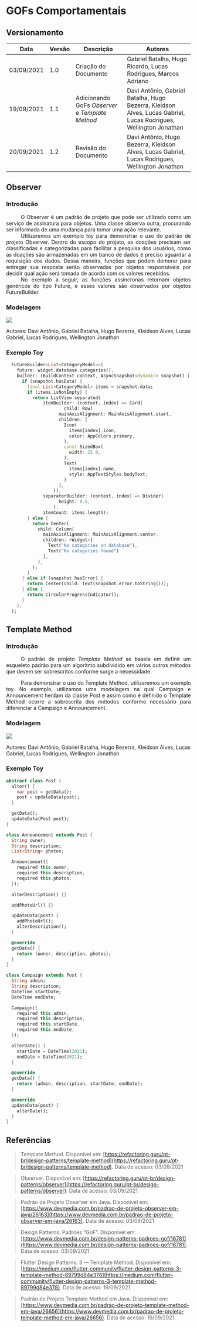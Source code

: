 # GOFs Comportamentais

## Versionamento
| Data | Versão | Descrição | Autores |
| -------- | -------- | -------- | ---|
|   03/09/2021   |  1.0    |  Criação do Documento  | Gabriel Batalha, Hugo Ricardo, Lucas Rodrigues, Marcos Adriano
|   19/09/2021   |  1.1    |  Adicionando GoFs *Observer* e *Template Method* | Davi Antônio, Gabriel Batalha, Hugo Bezerra, Kleidson Alves, Lucas Gabriel, Lucas Rodrigues, Wellington Jonathan
|   20/09/2021   |  1.2    |  Revisão do Documento | Davi Antônio, Hugo Bezerra, Kleidson Alves, Lucas Gabriel, Lucas Rodrigues, Wellington Jonathan

## Observer

### Introdução

<div style="text-indent: 40px; text-align: justify">
O Observer é um padrão de projeto que pode ser utilizado como um serviço de assinatura para objetos. Uma classe observa outra, procurando ser informada de uma mudança para tomar uma ação relevante.

</div>

<div style="text-indent: 40px; text-align: justify">
Utilizaremos um exemplo toy para demonstrar o uso do padrão de projeto Observer. Dentro do escopo do projeto, as doações precisam ser classificadas e categorizadas para facilitar a pesquisa dos usuários, como as doações são armazenadas em um banco de dados é preciso aguardar a requisição dos dados. Dessa maneira, funções que podem demorar para entregar sua resposta serão observadas por objetos responsáveis por decidir qual ação será tomada de acordo com os valores recebidos.
</div>

<div style="text-indent: 40px; text-align: justify">
No exemplo a seguir, as funções assíncronas retornam objetos genéricos do tipo Future, e esses valores são  observados por objetos FutureBuilder.
</div>

### Modelagem

![](https://i.imgur.com/onv7Xhf.png)

Autores: Davi Antônio, Gabriel Batalha, Hugo Bezerra, Kleidson Alves, Lucas Gabriel, Lucas Rodrigues, Wellington Jonathan

### Exemplo Toy

``` dart
  FutureBuilder<List<CategoryModel>>(
    future: widget.database.categories(),
    builder: (BuildContext context, AsyncSnapshot<dynamic> snapshot) {
      if (snapshot.hasData) {
        final List<CategoryModel> items = snapshot.data;
        if (items.isNotEmpty) {
          return ListView.separated(
              itemBuilder: (context, index) => Card(
                      child: Row(
                    mainAxisAlignment: MainAxisAlignment.start,
                    children: [
                      Icon(
                        items[index].icon,
                        color: AppColors.primary,
                      ),
                      const SizedBox(
                        width: 25.0,
                      ),
                      Text(
                        items[index].name,
                        style: AppTextStyles.bodyText,
                      )
                    ],
                  )),
              separatorBuilder: (context, index) => Divider(
                    height: 0.5,
                  ),
              itemCount: items.length);
        } else {
          return Center(
            child: Column(
              mainAxisAlignment: MainAxisAlignment.center,
              children: <Widget>[
                Text("No categories on database"),
                Text("No categories found")
              ],
            ),
          );
        }
      } else if (snapshot.hasError) {
        return Center(child: Text(snapshot.error.toString()));
      } else {
        return CircularProgressIndicator();
      }
    },
  );
```



## Template Method

### Introdução
<div style="text-indent: 40px; text-align: justify">
<p>
O padrão de projeto <i>Template Method</i> se baseia em definir um esqueleto padrão para um algoritmo subdividido em vários outros métodos que devem ser sobrescritos conforme surge a necessidade. 
</p>
<p>
Para demonstrar o uso do Template Method, utilizaremos um exemplo toy. No exemplo, utilizamos uma modelagem na qual Campaign e Announcement herdam da classe Post e assim como é definido o Template Method ocorre a sobrescrita dos métodos conforme necessário para diferenciar a Campaign e Announcement.
</p>
</div>

### Modelagem

![](https://i.imgur.com/EVPqsBz.png)

Autores: Davi Antônio, Gabriel Batalha, Hugo Bezerra, Kleidson Alves, Lucas Gabriel, Lucas Rodrigues, Wellington Jonathan

### Exemplo Toy


```dart
abstract class Post {
  alter() {
    var post = getData();
    post = updateData(post);
  }

  getData();
  updateData(Post post);
}
```

```dart
class Announcement extends Post {
  String owner;
  String description;
  List<String> photos;

  Announcement({
    required this.owner,
    required this.description,
    required this.photos,
  });

  alterDescription() {}

  addPhotoUrl() {}

  updateData(post) {
    addPhotoUrl();
    alterDescription();
  }

  @override
  getData() {
    return {owner, description, photos};
  }
}
```

```dart
class Campaign extends Post {
  String admin;
  String description;
  DateTime startDate;
  DateTime endDate;

  Campaign({
    required this.admin,
    required this.description,
    required this.startDate,
    required this.endDate,
  });

  alterDate() {
    startDate = DateTime(2021);
    endDate = DateTime(2021);
  }

  @override
  getData() {
    return {admin, description, startDate, endDate};
  }

  @override
  updateData(post) {
    alterDate();
  }
}
```

## Referências
> Template Method. Disponível em: [https://refactoring.guru/pt-br/design-patterns/template-method](https://refactoring.guru/pt-br/design-patterns/template-method). Data de acesso: 03/09/2021

> Observer. Disponível em: [https://refactoring.guru/pt-br/design-patterns/observer](https://refactoring.guru/pt-br/design-patterns/observer). Data de acesso: 03/09/2021

> Padrão de Projeto Observer em Java. Disponível em: [https://www.devmedia.com.br/padrao-de-projeto-observer-em-java/26163](https://www.devmedia.com.br/padrao-de-projeto-observer-em-java/26163). Data de acesso: 03/09/2021

> Design Patterns: Padrões “GoF”. Disponível em: [https://www.devmedia.com.br/design-patterns-padroes-gof/16781](https://www.devmedia.com.br/design-patterns-padroes-gof/16781). Data de acesso: 03/09/2021

> Flutter Design Patterns: 3 — Template Method. Disponível em: [https://medium.com/flutter-community/flutter-design-patterns-3-template-method-89799d84e378](https://medium.com/flutter-community/flutter-design-patterns-3-template-method-89799d84e378). Data de acesso: 19/09/2021 

> Padrão de Projeto Template Method em Java. Disponível em: [https://www.devmedia.com.br/padrao-de-projeto-template-method-em-java/26656](https://www.devmedia.com.br/padrao-de-projeto-template-method-em-java/26656). Data de acesso: 19/09/2021